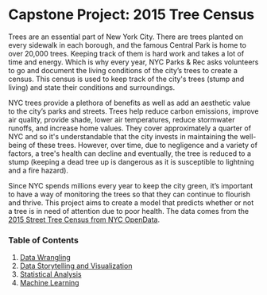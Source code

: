 # Capstone Project: 2015 Tree Census

Trees are an essential part of New York City. There are trees planted on every sidewalk in each borough, and the famous Central Park is home to over 20,000 trees. Keeping track of them is hard work and takes a lot of time and energy. Which is why every year, NYC Parks & Rec asks volunteers to go and document the living conditions of the city’s trees to create a census. This census is used to keep track of the city's trees (stump and living) and state their conditions and surroundings.

NYC trees provide a plethora of benefits as well as add an aesthetic value to the city’s parks and streets. Trees help reduce carbon emissions, improve air quality, provide shade, lower air temperatures, reduce stormwater runoffs, and increase home values. They cover approximately a quarter of NYC and so it's understandable that the city invests in maintaining the well-being of these trees. However, over time, due to negligence and a variety of factors, a tree's health can decline and eventually, the tree is reduced to a stump (keeping a dead tree up is dangerous as it is susceptible to lightning and a fire hazard).

Since NYC spends millions every year to keep the city green, it’s important to have a way of monitoring the trees so that they can continue to flourish and thrive. This project aims to create a model that predicts whether or not a tree is in need of attention due to poor health. The data comes from the [2015 Street Tree Census from NYC OpenData](https://data.cityofnewyork.us/Environment/2015-Street-Tree-Census-Tree-Data/uvpi-gqnh).

### Table of Contents

1. [Data Wrangling](https://github.com/annafin/tree-census/blob/master/tree_census_data_wrangling.ipynb)
2. [Data Storytelling and Visualization](https://github.com/annafin/tree-census/blob/master/tree_census_data_storytelling.ipynb)
3. [Statistical Analysis](https://github.com/annafin/tree-census/blob/master/tree_census_statistical_analysis.ipynb)
4. [Machine Learning](https://github.com/annafin/tree-census/blob/master/tree_census_machine_learning.ipynb)
